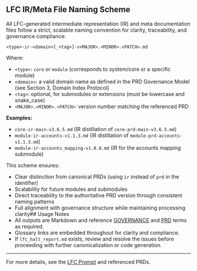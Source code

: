 
## LFC IR/Meta File Naming Scheme
All LFC-generated intermediate representation (IR) and meta documentation files follow a strict, scalable naming convention for clarity, traceability, and governance compliance:
```
<type>-ir-<domain>[_<tag>]-v<MAJOR>.<MINOR>.<PATCH>.md
```
Where:
- `<type>`: `core` or `module` (corresponds to system/core or a specific module)
- `<domain>`: a valid domain name as defined in the PRD Governance Model (see Section 3, Domain Index Protocol)
- `<tag>`: optional, for submodules or extensions (must be lowercase and snake_case)
- `<MAJOR>.<MINOR>.<PATCH>`: version number matching the referenced PRD

**Examples:**
- `core-ir-main-v3.6.5.md` (IR distillation of `core-prd-main-v3.6.5.md`)
- `module-ir-accounts-v1.1.3.md` (IR distillation of `module-prd-accounts-v1.1.3.md`)
- `module-ir-accounts_mapping-v1.0.8.md` (IR for the accounts mapping submodule)

This scheme ensures:
- Clear distinction from canonical PRDs (using `ir` instead of `prd` in the identifier)
- Scalability for future modules and submodules
- Direct traceability to the authoritative PRD version through consistent naming patterns
- Full alignment with governance structure while maintaining processing clarity## Usage Notes
- All outputs are Markdown and reference [GOVERNANCE](glossary.md#governance) and [PRD](glossary.md#prd) terms as required.
- Glossary links are embedded throughout for clarity and compliance.
- If `lfc_halt_report.md` exists, review and resolve the issues before proceeding with further canonicalization or code generation.

---

For more details, see the [LFC Prompt](lfc-build-v1.1.9.prompt.md) and referenced PRDs.
